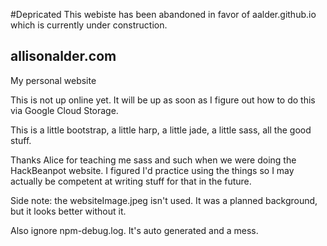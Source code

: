 #Depricated
This webiste has been abandoned in favor of aalder.github.io which is currently under construction. 

## allisonalder.com
My personal website

This is not up online yet. It will be up as soon as I figure out how to do this via Google Cloud Storage.

This is a little bootstrap, a little harp, a little jade, a little sass, all the good stuff.

Thanks Alice for teaching me sass and such when we were doing the HackBeanpot website. I figured I'd practice using the things so I may actually be competent at writing stuff for that in the future. 

Side note: the websiteImage.jpeg isn't used. It was a planned background, but it looks better without it.

Also ignore npm-debug.log. It's auto generated and a mess.
